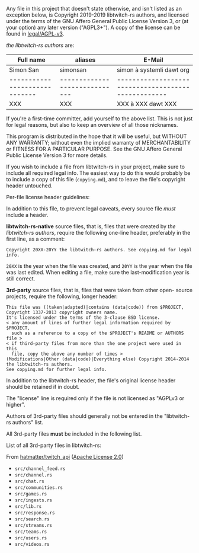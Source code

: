 Any file in this project that doesn't state otherwise, and isn't listed as an
exception below, is Copyright 2019-2019 libtwitch-rs authors, and licensed
under the terms of the GNU Affero General Public License Version 3, or
(at your option) any later version ("AGPL3+").
A copy of the license can be found in [legal/AGPL-v3](/legal/AGPL-v3).

_the libtwitch-rs authors_ are:

| Full name                   | aliases                     | E-Mail                                            |
|-----------------------------|-----------------------------|---------------------------------------------------|
| Simon San                   | simonsan                    | simon à systemli dawt org                         |
|-----------------------------|-----------------------------|---------------------------------------------------|
| XXX                         | XXX                         | XXX à XXX dawt XXX                                |


If you're a first-time committer, add yourself to the above list. This is not
just for legal reasons, but also to keep an overview of all those nicknames.

This program is distributed in the hope that it will be useful,
but WITHOUT ANY WARRANTY; without even the implied warranty of
MERCHANTABILITY or FITNESS FOR A PARTICULAR PURPOSE.  See the
GNU Affero General Public License Version 3 for more details.

If you wish to include a file from libtwitch-rs in your project, make sure to
include all required legal info. The easiest way to do this would probably
be to include a copy of this file (`copying.md`), and to leave the file's
copyright header untouched.

Per-file license header guidelines:

In addition to this file, to prevent legal caveats, every source file *must*
include a header.

**libtwitch-rs-native** source files, that is, files that were created by
_the libtwitch-rs authors_, require the following one-line header, preferably in
the first line, as a comment:

    Copyright 20XX-20YY the libtwitch-rs authors. See copying.md for legal info.

`20XX` is the year when the file was created, and `20YY` is the year when the
file was last edited. When editing a file, make sure the last-modification year
is still correct.

**3rd-party** source files, that is, files that were taken from other open-
source projects, require the following, longer header:

    This file was ((taken|adapted)|contains (data|code)) from $PROJECT,
    Copyright 1337-2013 copyright owners name.
    It's licensed under the terms of the 3-clause BSD license.
    < any amount of lines of further legal information required by $PROJECT,
      such as a reference to a copy of the $PROJECT's README or AUTHORS file >
    < if third-party files from more than the one project were used in this
      file, copy the above any number of times >
    (Modifications|Other (data|code)|Everything else) Copyright 2014-2014 the libtwitch-rs authors.
    See copying.md for further legal info.

In addition to the libtwitch-rs header, the file's original license header should
be retained if in doubt.

The "license" line is required only if the file is not licensed as
"AGPLv3 or higher".

Authors of 3rd-party files should generally not be entered in the
"libtwitch-rs authors" list.

All 3rd-party files **must** be included in the following list.

List of all 3rd-party files in libtwitch-rs:

From [hatmatter/twitch_api](https://github.com/hatmatter/twitch_api) ([Apache License 2.0](/legal/Apache-v2))

 - `src/channel_feed.rs`
 - `src/channel.rs`
 - `src/chat.rs`
 - `src/communities.rs`
 - `src/games.rs`
 - `src/ingests.rs`
 - `src/lib.rs`
 - `src/response.rs`
 - `src/search.rs`
 - `src/streams.rs`
 - `src/teams.rs`
 - `src/users.rs`
 - `src/videos.rs`
